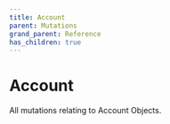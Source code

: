 ```yaml
---
title: Account
parent: Mutations
grand_parent: Reference
has_children: true
---
```


# Account

All mutations relating to Account Objects.

